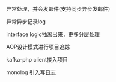 

异常处理，并会发邮件(支持同步异步发邮件)


异常异步记录log


interface logic抽离出来，更多分层处理

AOP设计模式进行项目追踪


kafka-php client接入项目 

monolog 引入写日志

